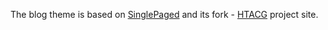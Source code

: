 

The blog theme is based on [SinglePaged](https://github.com/t413/SinglePaged) and its fork - [HTACG](https://github.com/htacg/htacg.github.io) project site.


